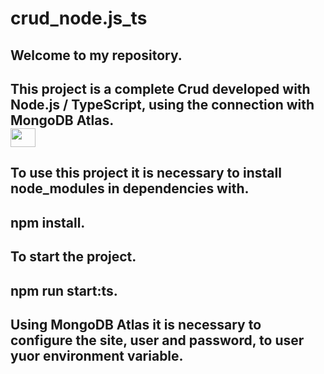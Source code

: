 # crud_node.js_ts
<h2> Welcome to my repository.
<h2> This project is a complete Crud developed with Node.js / TypeScript,
using the connection with MongoDB Atlas.<br>
  <img align="center" alto="CAIO-typeScrip" height="30" width="40"  src="https://cdn.jsdelivr.net/gh/devicons/devicon/icons/typescript/typescript-original.svg">
<h2> To use this project it is necessary to install node_modules in dependencies with.
<h2> npm install.
<h2> To start the project.
<h2> npm run start:ts.
<h2> Using MongoDB Atlas it is necessary to configure the site, user and password,
to user yuor environment variable.
